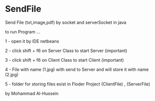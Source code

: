 # SendFile
Send File (txt,image,pdf) by socket and serverSocket in java

to run Program ...

1 - open it by IDE netbeans 

2 - click shift + f6 on Server Class to start Server (important)

3 - click shift + f6 on Client Class to start Client (important)

4 - File with name (1.jpg) with send to Server and will store it with name (2.jpg)

5 - folder for storing files exist in Floder Project (ClientFile) , (ServerFile)

by Mohammad Al-Hussein
